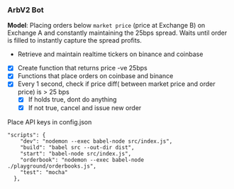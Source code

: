 ### ArbV2 Bot


**Model**: Placing orders below `market price` (price at Exchange B) on Exchange A and constantly maintaining the 25bps spread. Waits until order is filled to instantly capture the spread profits. 


- Retrieve and maintain realtime tickers on binance and coinbase
- [x] Create function that returns price -ve 25bps
- [X] Functions that place orders on coinbase and binance
- [X] Every 1 second, check if price diff( between market price and order price) is > 25 bps
  - [X] If holds true, dont do anything
  - [X] If not true, cancel and issue new order

Place API keys in config.json

```
"scripts": {
    "dev": "nodemon --exec babel-node src/index.js",
    "build": "babel src --out-dir dist",
    "start": "babel-node src/index.js",
    "orderbook": "nodemon --exec babel-node ./playground/orderbooks.js",
    "test": "mocha"
  },
````




